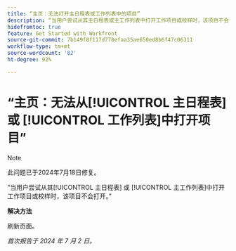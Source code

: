 ```yaml
---
title: “主页：无法打开主日程表或工作列表中的项目”
description: “当用户尝试从其主日程表或主工作列表中打开工作项目或校样时，该项目不会打开。”
hidefromtoc: true
feature: Get Started with Workfront
source-git-commit: 7b149f8f117d778efaa35ae650ed8b6f47c06311
workflow-type: tm+mt
source-wordcount: '82'
ht-degree: 92%

---
```



# “主页：无法从[!UICONTROL 主日程表] 或 [!UICONTROL 工作列表]中打开项目”

>[!NOTE]
>
>此问题已于2024年7月18日修复。

“当用户尝试从其[!UICONTROL 主日程表] 或 [!UICONTROL 主工作列表]中打开工作项目或校样时，该项目不会打开。”

**解决方法**

刷新页面。

_首次报告于 2024 年 7 月 2 日。_
